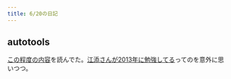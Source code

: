 ```yaml
---
title: 6/20の日記
---
```


## autotools

[この程度の内容](http://www.clear-code.com/blog/2013/9/12.html)を読んでた。[江添さんが2013年に勉強してる](http://cpplover.blogspot.jp/2013/07/gnuautotools.html)ってのを意外に思いつつ。
